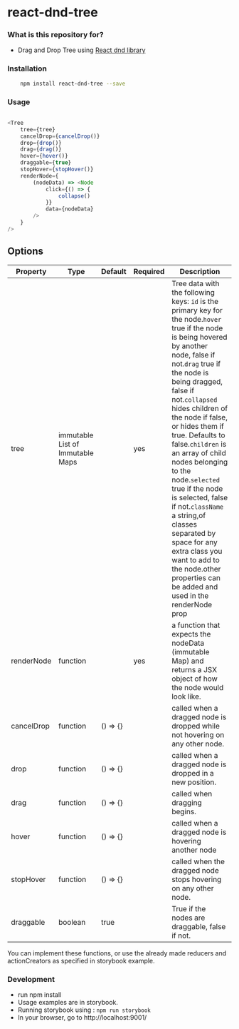 
# react-dnd-tree #

### What is this repository for? ###

* Drag and Drop Tree using [React dnd library](http://react-dnd.github.io/)


### Installation
```sh
	npm install react-dnd-tree --save
```


### Usage
```javascript

<Tree
	tree={tree}
	cancelDrop={cancelDrop()}
	drop={drop()}
	drag={drag()}
	hover={hover()}
	draggable={true}
	stopHover={stopHover()}
	renderNode={
		(nodeData) => <Node
			click={() => {
				collapse()
			}}
			data={nodeData}
		/>
	}
/>

```
## Options



| Property | Type                             | Default | Required | Description                                                                                                                                                                                                                                                                                                                                                                                                                                                                                                                                                                         |
|----------|----------------------------------|---------|----------|-------------------------------------------------------------------------------------------------------------------------------------------------------------------------------------------------------------------------------------------------------------------------------------------------------------------------------------------------------------------------------------------------------------------------------------------------------------------------------------------------------------------------------------------------------------------------------------|
| tree     | immutable List of Immutable Maps |         | yes      | Tree data with the following keys: `id` is the primary key for the node.`hover` true if the node is being hovered by another node, false if not.`drag` true if the node is being dragged, false if not.`collapsed` hides children of the node if false, or hides them if true. Defaults to false.`children` is an array of child nodes belonging to the node.`selected` true if the node is selected, false if not.`className` a string,of classes separated by space for any extra class you want to add to the node.other properties can be added and used in the renderNode prop |                                                                                                                                                                                                                                                                                                                                                                                                                                                                                                                                                                                  
|renderNode      | function                          |               |   yes       | a function that expects the nodeData (immutable Map) and returns a JSX object of how the node would look like.
|cancelDrop      | function                          |     () => {}  |             | called when a dragged node is dropped while not hovering on any other node.
|drop            | function                          |     () => {}  |             | called when a dragged node is dropped in a new position.
|drag            | function                          |     () => {}  |             | called when dragging begins.
|hover           | function                          |     () => {}  |             | called when a dragged node is hovering another node
|stopHover       | function                          |     () => {}  |             | called when the dragged node stops hovering on any other node.
|draggable       | boolean                           |      true     |             | True if the nodes are draggable, false if not.

You can implement these functions, or use the already made reducers and actionCreators as specified in storybook example.

### Development ###

* run npm install
* Usage examples are in storybook.
* Running storybook using : `npm run storybook`
* In your browser, go to http://localhost:9001/
